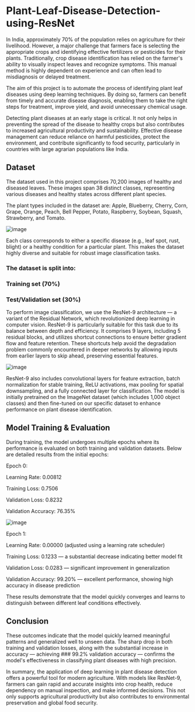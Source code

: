 # Plant-Leaf-Disease-Detection-using-ResNet

In India, approximately 70% of the population relies on agriculture for their livelihood. However, a major challenge that farmers face is selecting the appropriate crops and identifying effective fertilizers or pesticides for their plants. Traditionally, crop disease identification has relied on the farmer's ability to visually inspect leaves and recognize symptoms. This manual method is highly dependent on experience and can often lead to misdiagnosis or delayed treatment.

The aim of this project is to automate the process of identifying plant leaf diseases using deep learning techniques. By doing so, farmers can benefit from timely and accurate disease diagnosis, enabling them to take the right steps for treatment, improve yield, and avoid unnecessary chemical usage.

Detecting plant diseases at an early stage is critical. It not only helps in preventing the spread of the disease to healthy crops but also contributes to increased agricultural productivity and sustainability. Effective disease management can reduce reliance on harmful pesticides, protect the environment, and contribute significantly to food security, particularly in countries with large agrarian populations like India.

## Dataset
The dataset used in this project comprises 70,200 images of healthy and diseased leaves. These images span 38 distinct classes, representing various diseases and healthy states across different plant species. 

The plant types included in the dataset are: Apple, Blueberry, Cherry, Corn, Grape, Orange, Peach, Bell Pepper, Potato, Raspberry, Soybean, Squash, Strawberry, and Tomato.

![image](https://github.com/user-attachments/assets/c5a5437e-0c89-4dcf-8ab4-e18366ebd98c)

Each class corresponds to either a specific disease (e.g., leaf spot, rust, blight) or a healthy condition for a particular plant. This makes the dataset highly diverse and suitable for robust image classification tasks.

### The dataset is split into:
### Training set (70%)
### Test/Validation set (30%)

To perform image classification, we use the ResNet-9 architecture — a variant of the Residual Network, which revolutionized deep learning in computer vision. ResNet-9 is particularly suitable for this task due to its balance between depth and efficiency. It comprises 9 layers, including 5 residual blocks, and utilizes shortcut connections to ensure better gradient flow and feature retention. These shortcuts help avoid the degradation problem commonly encountered in deeper networks by allowing inputs from earlier layers to skip ahead, preserving essential features.

![image](https://github.com/user-attachments/assets/be7bd135-2ec1-4e45-9dc1-ee4bfda279c2)

ResNet-9 also includes convolutional layers for feature extraction, batch normalization for stable training, ReLU activations, max pooling for spatial downsampling, and a fully connected layer for classification. The model is initially pretrained on the ImageNet dataset (which includes 1,000 object classes) and then fine-tuned on our specific dataset to enhance performance on plant disease identification.

## Model Training & Evaluation

During training, the model undergoes multiple epochs where its performance is evaluated on both training and validation datasets. Below are detailed results from the initial epochs:

Epoch 0:

Learning Rate: 0.00812

Training Loss: 0.7506

Validation Loss: 0.8232

Validation Accuracy: 76.35%

![image](https://github.com/user-attachments/assets/f078b0b6-edc1-4c7b-8811-47532407335c)

Epoch 1:

Learning Rate: 0.00000 (adjusted using a learning rate scheduler)

Training Loss: 0.1233 — a substantial decrease indicating better model fit

Validation Loss: 0.0283 — significant improvement in generalization

Validation Accuracy: 99.20% — excellent performance, showing high accuracy in disease prediction

These results demonstrate that the model quickly converges and learns to distinguish between different leaf conditions effectively.

## Conclusion

These outcomes indicate that the model quickly learned meaningful patterns and generalized well to unseen data. The sharp drop in both training and validation losses, along with the substantial increase in accuracy — achieving ### 99.2% validation accuracy — confirms the model's effectiveness in classifying plant diseases with high precision.

In summary, the application of deep learning in plant disease detection offers a powerful tool for modern agriculture. With models like ResNet-9, farmers can gain rapid and accurate insights into crop health, reduce dependency on manual inspection, and make informed decisions. This not only supports agricultural productivity but also contributes to environmental preservation and global food security.
